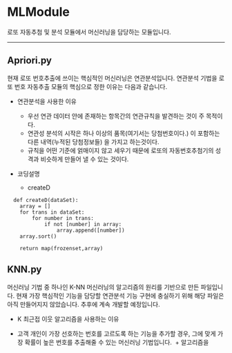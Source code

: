 # MLModule
로또 자동추첨 및 분석 모듈에서 머신러닝을 담당하는 모듈입니다.

***

## Apriori.py

현재 로또 번호추출에 쓰이는 핵심적인 머신러닝은 연관분석입니다. 연관분석 기법을 로또 번호 자동추출 모듈의 핵심으로 정한 이유는 다음과 같습니다.

- 연관분석을 사용한 이유
  + 우선 연관 데이터 안에 존재하는 항목간의 연관규칙을 발견하는 것이 주 목적이다.
  + 연관성 분석의 시작은 하나 이상의 품목(여기서는 당첨번호이다.) 이 포함하는 다른 내역(누적된 당첨정보들) 을 가지고 하는것이다.
  + 규칙을 어떤 기준에 얽매이지 않고 세우기 때문에 로또의 자동번호추첨기의 성격과 비슷하게 만들어 낼 수 있는 것이다.
  
- 코딩설명

  + createD
```  
  def createD(dataSet):
    array = []
    for trans in dataSet:
        for number in trans:
            if not [number] in array:
                array.append([number])
    array.sort()

    return map(frozenset,array)
```

## KNN.py

머신러닝 기법 중 하나인 K-NN 머신러닝의 알고리즘의 원리를 기반으로 만든 파일입니다. 현재 가장 핵심적인 기능을 담당할 연관분석 기능 구현에 충실하기 위해 해당 파일은 아직 만들어지지 않았습니다. 추후에 계속 개발할 예정입니다.

 - K 최근접 이웃 알고리즘을 사용하는 이유
  + 고객 개인이 가장 선호하는 번호를 고르도록 하는 기능을 추가할 경우, 그에 맞게 가장 확률이 높은 번호를 추출해줄 수 있는 머신러닝 기법입니다.
  + 알고리즘을 
